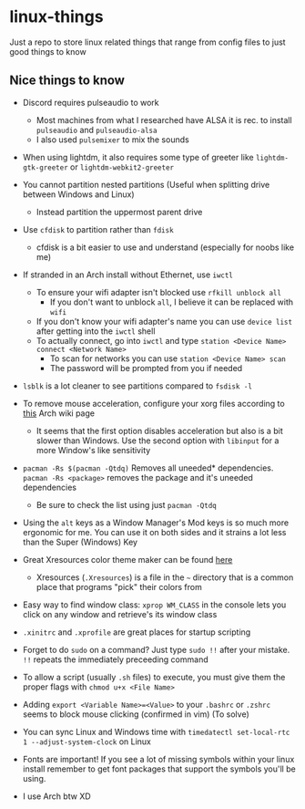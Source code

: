 # linux-things
Just a repo to store linux related things that range from config files
to just good things to know

## Nice things to know

- Discord requires pulseaudio to work
  - Most machines from what I researched have ALSA it is rec. to install
  `pulseaudio` and `pulseaudio-alsa`
  - I also used `pulsemixer` to mix the sounds

- When using lightdm, it also requires some type of greeter like `lightdm-gtk-greeter`
or `lightdm-webkit2-greeter`

- You cannot partition nested partitions (Useful when splitting drive
between Windows and Linux)
  - Instead partition the uppermost parent drive

- Use `cfdisk` to partition rather than `fdisk`
  - cfdisk is a bit easier to use and understand (especially for noobs like me)

- If stranded in an Arch install without Ethernet, use `iwctl`
  - To ensure your wifi adapter isn't blocked use `rfkill unblock all`
    - If you don't want to unblock `all`, I believe it can be replaced with `wifi`
  - If you don't know your wifi adapter's name you can use `device list` after getting
  into the `iwctl` shell
  - To actually connect, go into `iwctl` and type `station <Device Name> connect <Network Name>`
    - To scan for networks you can use `station <Device Name> scan`
    - The password will be prompted from you if needed

- `lsblk` is a lot cleaner to see partitions compared to `fsdisk -l`

- To remove mouse acceleration, configure your xorg files according to
[this](https://wiki.archlinux.org/index.php/Mouse_acceleration) Arch wiki page
  - It seems that the first option disables acceleration but also is a bit slower
  than Windows. Use the second option with `libinput` for a more Window's like sensitivity

- `pacman -Rs $(pacman -Qtdq)` Removes all uneeded* dependencies. `pacman -Rs <package>` removes
the package and it's uneeded dependencies
  - Be sure to check the list using just `pacman -Qtdq`

- Using the `alt` keys as a Window Manager's Mod keys is so much more ergonomic for me.
You can use it on both sides and it strains a lot less than the Super (Windows) Key

- Great Xresources color theme maker can be found [here](https://github.com/deviantfero/wpgtk)
  - Xresources (`.Xresources`) is a file in the `~` directory that is a common place that
  programs "pick" their colors from

- Easy way to find window class: `xprop WM_CLASS` in the console lets you click on any window
and retrieve's its window class

- `.xinitrc` and `.xprofile` are great places for startup scripting

- Forget to do `sudo` on a command? Just type `sudo !!` after your mistake. `!!` repeats the
immediately preceeding command

- To allow a script (usually `.sh` files) to execute, you must give them the proper flags with
`chmod u+x <File Name>`

- Adding `export <Variable Name>=<Value>` to your `.bashrc` or `.zshrc` seems to block mouse clicking
(confirmed in vim) (To solve)

- You can sync Linux and Windows time with `timedatectl set-local-rtc 1 --adjust-system-clock` on Linux

- Fonts are important! If you see a lot of missing symbols within your linux install remember to get
font packages that support the symbols you'll be using.

- I use Arch btw XD
